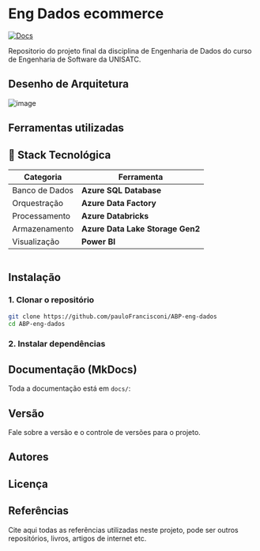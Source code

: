 # Eng Dados ecommerce
 
[![Docs](https://img.shields.io/badge/docs-mkdocs-blue)]()  


Repositorio do projeto final da disciplina de Engenharia de Dados do curso de Engenharia de Software da UNISATC.

## Desenho de Arquitetura


![image](https://github.com/jlsilva01/projeto-ed-satc/assets/484662/541de6ab-03fa-49b3-a29f-dec8857360c1)

## Ferramentas utilizadas

## 🧱 Stack Tecnológica

| Categoria        | Ferramenta               |
|------------------|--------------------------|
| Banco de Dados   | **Azure SQL Database**           |
| Orquestração     | **Azure Data Factory**   |
| Processamento    | **Azure Databricks**     |
| Armazenamento    | **Azure Data Lake Storage Gen2** |
| Visualização     | **Power BI**             |



```

```

## Instalação

### 1. Clonar o repositório

```bash
git clone https://github.com/pauloFrancisconi/ABP-eng-dados
cd ABP-eng-dados
```

### 2. Instalar dependências 


## Documentação (MkDocs)

Toda a documentação está em `docs/`:


## Versão

Fale sobre a versão e o controle de versões para o projeto. 

## Autores




## Licença



## Referências

Cite aqui todas as referências utilizadas neste projeto, pode ser outros repositórios, livros, artigos de internet etc.

